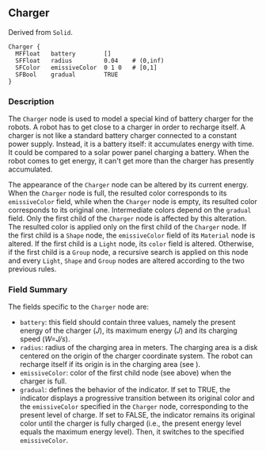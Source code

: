 ## Charger

Derived from `Solid`.


```
Charger {
  MFFloat   battery        []
  SFFloat   radius         0.04    # (0,inf)
  SFColor   emissiveColor  0 1 0   # [0,1]
  SFBool    gradual        TRUE
}
```

### Description

The `Charger` node is used to model a special kind of battery charger for the
robots. A robot has to get close to a charger in order to recharge itself. A
charger is not like a standard battery charger connected to a constant power
supply. Instead, it is a battery itself: it accumulates energy with time. It
could be compared to a solar power panel charging a battery. When the robot
comes to get energy, it can't get more than the charger has presently
accumulated.

The appearance of the `Charger` node can be altered by its current energy. When
the `Charger` node is full, the resulted color corresponds to its
`emissiveColor` field, while when the `Charger` node is empty, its resulted
color corresponds to its original one. Intermediate colors depend on the
`gradual` field. Only the first child of the `Charger` node is affected by this
alteration. The resulted color is applied only on the first child of the
`Charger` node. If the first child is a `Shape` node, the `emissiveColor` field
of its `Material` node is altered. If the first child is a `Light` node, its
`color` field is altered. Otherwise, if the first child is a `Group` node, a
recursive search is applied on this node and every `Light`, `Shape` and `Group`
nodes are altered according to the two previous rules.

### Field Summary

The fields specific to the `Charger` node are:

- `battery`: this field should contain three values, namely the present energy of the charger (*J*), its maximum energy (*J*) and its charging speed (*W=J/s*).
- `radius`: radius of the charging area in meters. The charging area is a disk centered on the origin of the charger coordinate system. The robot can recharge itself if its origin is in the charging area (see ).
- `emissiveColor`: color of the first child node (see above) when the charger is full.
- `gradual`: defines the behavior of the indicator. If set to TRUE, the indicator displays a progressive transition between its original color and the `emissiveColor` specified in the `Charger` node, corresponding to the present level of charge. If set to FALSE, the indicator remains its original color until the charger is fully charged (i.e., the present energy level equals the maximum energy level). Then, it switches to the specified `emissiveColor`.

